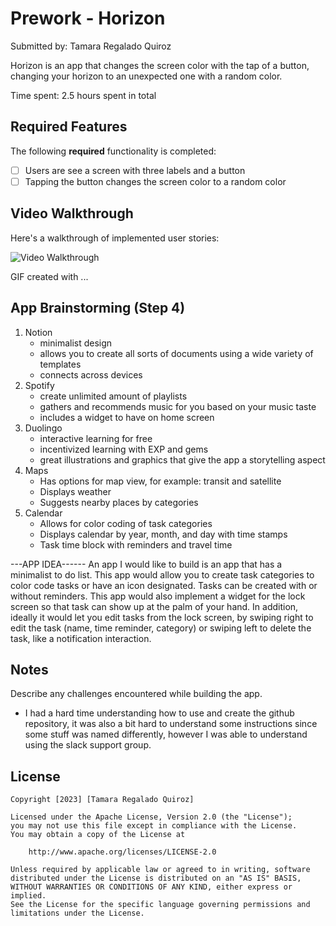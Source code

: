 # Prework - Horizon 

Submitted by: Tamara Regalado Quiroz

Horizon is an app that changes the screen color with the tap of a button, changing your horizon to an unexpected one with a random color. 

Time spent: 2.5 hours spent in total

## Required Features

The following **required** functionality is completed:

- [ ] Users are see a screen with three labels and a button
- [ ] Tapping the button changes the screen color to a random color
 
## Video Walkthrough

Here's a walkthrough of implemented user stories:

<img src='http://i.imgur.com/link/to/your/gif/file.gif' title='Video Walkthrough' width='' alt='Video Walkthrough' />

<!-- Replace this with whatever GIF tool you used! -->
GIF created with ...  
<!-- Recommended tools:
[Kap](https://getkap.co/) for macOS
[ScreenToGif](https://www.screentogif.com/) for Windows
[peek](https://github.com/phw/peek) for Linux. -->

## App Brainstorming (Step 4)
1. Notion 
    - minimalist design 
    - allows you to create all sorts of documents using a wide variety of templates 
    - connects across devices
2. Spotify
    - create unlimited amount of playlists 
    - gathers and recommends music for you based on your music taste 
    - includes a widget to have on home screen 
3. Duolingo 
    - interactive learning for free
    - incentivized learning with EXP and gems
    - great illustrations and graphics that give the app a storytelling aspect
4. Maps
    - Has options for map view, for example: transit and satellite
    - Displays weather
    - Suggests nearby places by categories
5. Calendar
    - Allows for color coding of task categories 
    - Displays calendar by year, month, and day with time stamps
    - Task time block with reminders and travel time
    
---APP IDEA------
An app I would like to build is an app that has a minimalist to do list. This app would allow you to create task categories to color code tasks or have an icon designated. Tasks can be created with or without reminders. This app would also implement a widget for the lock screen so that task can show up at the palm of your hand. In addition, ideally it would let you edit tasks from the lock screen, by swiping right to edit the task (name, time reminder, category) or swiping left to delete the task, like a notification interaction. 

## Notes

Describe any challenges encountered while building the app.
- I had a hard time understanding how to use and create the github repository, it was also a bit hard to understand some instructions since some stuff was named differently, however I was able to understand using the slack support group.  

## License

    Copyright [2023] [Tamara Regalado Quiroz]

    Licensed under the Apache License, Version 2.0 (the "License");
    you may not use this file except in compliance with the License.
    You may obtain a copy of the License at

        http://www.apache.org/licenses/LICENSE-2.0

    Unless required by applicable law or agreed to in writing, software
    distributed under the License is distributed on an "AS IS" BASIS,
    WITHOUT WARRANTIES OR CONDITIONS OF ANY KIND, either express or implied.
    See the License for the specific language governing permissions and
    limitations under the License.

